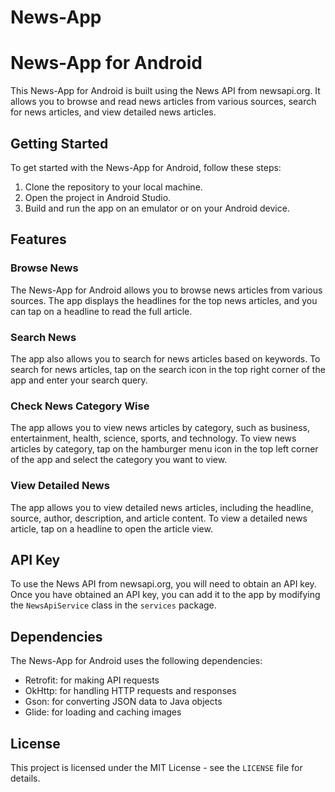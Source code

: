# News-App
 <h1>News-App for Android</h1>
  <p>This News-App for Android is built using the News API from newsapi.org. It allows you to browse and read news articles from various sources, search for news articles, and view detailed news articles.</p>
  <h2>Getting Started</h2>
  <p>To get started with the News-App for Android, follow these steps:</p>
  <ol>
    <li>Clone the repository to your local machine.</li>
    <li>Open the project in Android Studio.</li>
    <li>Build and run the app on an emulator or on your Android device.</li>
  </ol>
  <h2>Features</h2>
  <h3>Browse News</h3>
  <p>The News-App for Android allows you to browse news articles from various sources. The app displays the headlines for the top news articles, and you can tap on a headline to read the full article.</p>
  <h3>Search News</h3>
  <p>The app also allows you to search for news articles based on keywords. To search for news articles, tap on the search icon in the top right corner of the app and enter your search query.</p>
  <h3>Check News Category Wise</h3>
  <p>The app allows you to view news articles by category, such as business, entertainment, health, science, sports, and technology. To view news articles by category, tap on the hamburger menu icon in the top left corner of the app and select the category you want to view.</p>
  <h3>View Detailed News</h3>
  <p>The app allows you to view detailed news articles, including the headline, source, author, description, and article content. To view a detailed news article, tap on a headline to open the article view.</p>
  <h2>API Key</h2>
  <p>To use the News API from newsapi.org, you will need to obtain an API key. Once you have obtained an API key, you can add it to the app by modifying the <code>NewsApiService</code> class in the <code>services</code> package.</p>
  <h2>Dependencies</h2>
  <p>The News-App for Android uses the following dependencies:</p>
  <ul>
    <li>Retrofit: for making API requests</li>
    <li>OkHttp: for handling HTTP requests and responses</li>
    <li>Gson: for converting JSON data to Java objects</li>
    <li>Glide: for loading and caching images</li>
  </ul>
  <h2>License</h2>
  <p>This project is licensed under the MIT License - see the <code>LICENSE</code> file for details.</p>
